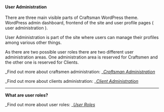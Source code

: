 #### User Administration

There are three main visible parts of Craftsman WordPress theme. WordPress admin dashboard, frontend of the site and user profile pages \( user administration \).

User Administration is part of the site where users can manage their profiles among various other things.

As there are two possible user roles there are two different user administration areas. One administration area is reserved for Craftsmen and the other one is reserved for Clients.

_Find out more about craftsmen administration: _[_Craftsman Administration_](/users/user-administration-profile-page/craftsman-administration.md)

_Find out more about clients administration: _[_Client Administration_](/users/user-administration-profile-page/client-administration.md)



---

**What are user roles?**

_Find out more about user roles: _[_User Roles_](/users/user-roles.md)

